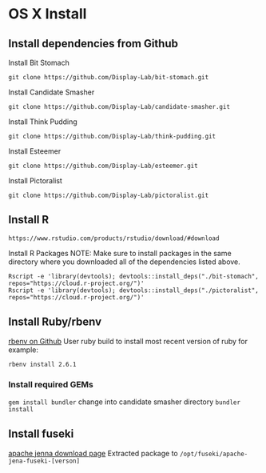 # OS X Install
## Install dependencies from Github
Install Bit Stomach
```
git clone https://github.com/Display-Lab/bit-stomach.git
```
Install Candidate Smasher
```
git clone https://github.com/Display-Lab/candidate-smasher.git
```
Install Think Pudding
```
git clone https://github.com/Display-Lab/think-pudding.git
```
Install Esteemer
```
git clone https://github.com/Display-Lab/esteemer.git
```
Install Pictoralist
```
git clone https://github.com/Display-Lab/pictoralist.git
```

## Install R
```
https://www.rstudio.com/products/rstudio/download/#download
```
Install R Packages
NOTE: Make sure to install packages in the same directory where you downloaded all of the dependencies listed above.

```
Rscript -e 'library(devtools); devtools::install_deps("./bit-stomach", repos="https://cloud.r-project.org/")'
Rscript -e 'library(devtools); devtools::install_deps("./pictoralist", repos="https://cloud.r-project.org/")'
```
## Install Ruby/rbenv
[rbenv on Github](https://github.com/rbenv/rbenv#installation)
User ruby build to install most recent version of ruby for example:
```
rbenv install 2.6.1
```
### Install required GEMs
`gem install bundler`
change into candidate smasher directory
`bundler install`

## Install fuseki
[apache jenna download page](https://jena.apache.org/download/index.cgi)
Extracted package to `/opt/fuseki/apache-jena-fuseki-[verson]`
